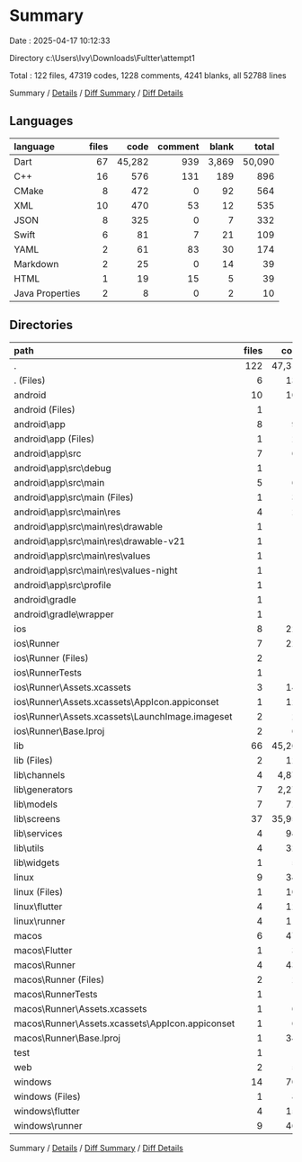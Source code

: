 # Summary

Date : 2025-04-17 10:12:33

Directory c:\\Users\\Ivy\\Downloads\\Fultter\\attempt1

Total : 122 files,  47319 codes, 1228 comments, 4241 blanks, all 52788 lines

Summary / [Details](details.md) / [Diff Summary](diff.md) / [Diff Details](diff-details.md)

## Languages
| language | files | code | comment | blank | total |
| :--- | ---: | ---: | ---: | ---: | ---: |
| Dart | 67 | 45,282 | 939 | 3,869 | 50,090 |
| C++ | 16 | 576 | 131 | 189 | 896 |
| CMake | 8 | 472 | 0 | 92 | 564 |
| XML | 10 | 470 | 53 | 12 | 535 |
| JSON | 8 | 325 | 0 | 7 | 332 |
| Swift | 6 | 81 | 7 | 21 | 109 |
| YAML | 2 | 61 | 83 | 30 | 174 |
| Markdown | 2 | 25 | 0 | 14 | 39 |
| HTML | 1 | 19 | 15 | 5 | 39 |
| Java Properties | 2 | 8 | 0 | 2 | 10 |

## Directories
| path | files | code | comment | blank | total |
| :--- | ---: | ---: | ---: | ---: | ---: |
| . | 122 | 47,319 | 1,228 | 4,241 | 52,788 |
| . (Files) | 6 | 131 | 83 | 45 | 259 |
| android | 10 | 103 | 51 | 11 | 165 |
| android (Files) | 1 | 3 | 0 | 1 | 4 |
| android\\app | 8 | 95 | 51 | 9 | 155 |
| android\\app (Files) | 1 | 29 | 0 | 0 | 29 |
| android\\app\\src | 7 | 66 | 51 | 9 | 126 |
| android\\app\\src\\debug | 1 | 3 | 4 | 1 | 8 |
| android\\app\\src\\main | 5 | 60 | 43 | 7 | 110 |
| android\\app\\src\\main (Files) | 1 | 34 | 11 | 1 | 46 |
| android\\app\\src\\main\\res | 4 | 26 | 32 | 6 | 64 |
| android\\app\\src\\main\\res\\drawable | 1 | 4 | 7 | 2 | 13 |
| android\\app\\src\\main\\res\\drawable-v21 | 1 | 4 | 7 | 2 | 13 |
| android\\app\\src\\main\\res\\values | 1 | 9 | 9 | 1 | 19 |
| android\\app\\src\\main\\res\\values-night | 1 | 9 | 9 | 1 | 19 |
| android\\app\\src\\profile | 1 | 3 | 4 | 1 | 8 |
| android\\gradle | 1 | 5 | 0 | 1 | 6 |
| android\\gradle\\wrapper | 1 | 5 | 0 | 1 | 6 |
| ios | 8 | 229 | 4 | 13 | 246 |
| ios\\Runner | 7 | 222 | 2 | 9 | 233 |
| ios\\Runner (Files) | 2 | 13 | 0 | 3 | 16 |
| ios\\RunnerTests | 1 | 7 | 2 | 4 | 13 |
| ios\\Runner\\Assets.xcassets | 3 | 148 | 0 | 4 | 152 |
| ios\\Runner\\Assets.xcassets\\AppIcon.appiconset | 1 | 122 | 0 | 1 | 123 |
| ios\\Runner\\Assets.xcassets\\LaunchImage.imageset | 2 | 26 | 0 | 3 | 29 |
| ios\\Runner\\Base.lproj | 2 | 61 | 2 | 2 | 65 |
| lib | 66 | 45,268 | 929 | 3,862 | 50,059 |
| lib (Files) | 2 | 127 | 12 | 16 | 155 |
| lib\\channels | 4 | 4,875 | 0 | 261 | 5,136 |
| lib\\generators | 7 | 2,275 | 0 | 377 | 2,652 |
| lib\\models | 7 | 721 | 0 | 79 | 800 |
| lib\\screens | 37 | 35,953 | 917 | 2,879 | 39,749 |
| lib\\services | 4 | 942 | 0 | 186 | 1,128 |
| lib\\utils | 4 | 325 | 0 | 60 | 385 |
| lib\\widgets | 1 | 50 | 0 | 4 | 54 |
| linux | 9 | 340 | 37 | 92 | 469 |
| linux (Files) | 1 | 104 | 0 | 25 | 129 |
| linux\\flutter | 4 | 120 | 9 | 27 | 156 |
| linux\\runner | 4 | 116 | 28 | 40 | 184 |
| macos | 6 | 473 | 5 | 17 | 495 |
| macos\\Flutter | 1 | 32 | 3 | 4 | 39 |
| macos\\Runner | 4 | 434 | 0 | 9 | 443 |
| macos\\Runner (Files) | 2 | 23 | 0 | 7 | 30 |
| macos\\RunnerTests | 1 | 7 | 2 | 4 | 13 |
| macos\\Runner\\Assets.xcassets | 1 | 68 | 0 | 1 | 69 |
| macos\\Runner\\Assets.xcassets\\AppIcon.appiconset | 1 | 68 | 0 | 1 | 69 |
| macos\\Runner\\Base.lproj | 1 | 343 | 0 | 1 | 344 |
| test | 1 | 14 | 10 | 7 | 31 |
| web | 2 | 54 | 15 | 6 | 75 |
| windows | 14 | 707 | 94 | 188 | 989 |
| windows (Files) | 1 | 89 | 0 | 20 | 109 |
| windows\\flutter | 4 | 156 | 9 | 29 | 194 |
| windows\\runner | 9 | 462 | 85 | 139 | 686 |

Summary / [Details](details.md) / [Diff Summary](diff.md) / [Diff Details](diff-details.md)